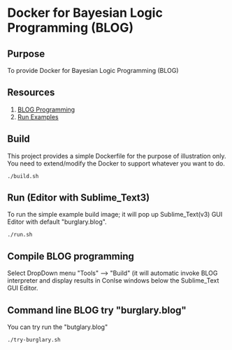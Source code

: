 # Docker for Bayesian Logic Programming (BLOG)

## Purpose
To provide Docker for Bayesian Logic Programming (BLOG)

## Resources
1. [BLOG Programming](https://bayesianlogic.github.io/pages/download.html)
2. [Run Examples](https://bayesianlogic.github.io/pages/get-started.html)

## Build
This project provides a simple Dockerfile for the purpose of illustration only. You need to extend/modify the Docker to
support whatever you want to do.
```
./build.sh
```

## Run (Editor with Sublime_Text3)
To run the simple example build image; it will pop up Sublime_Text(v3) GUI Editor with default "burglary.blog".
```
./run.sh
```

## Compile BLOG programming 
Select DropDown menu "Tools" --> "Build" (it will automatic invoke BLOG interpreter and 
display results in Conlse windows below the Sublime_Text GUI Editor.

## Command line BLOG try "burglary.blog"
You can try run the "butglary.blog" 
```
./try-burglary.sh
```
